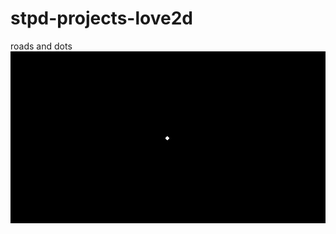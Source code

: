 # stpd-projects-love2d

roads and dots 
![](https://github.com/egorchernykh/stpd-projects-love2d/blob/main/gifs/roads-dots.gif)
